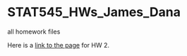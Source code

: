 # STAT545_HWs_James_Dana

all homework files

Here is a [link to the page](https://github.com/danaj191/STAT545_HWs_James_Dana/blob/master/HW02_rmd.md) for HW 2.
